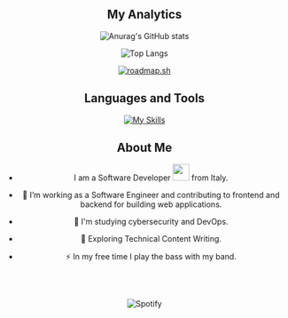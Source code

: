 <div align=center>
  
  <h2>My Analytics</h2>

<div class="lol">

<div class="grid">


<div class="s1">

![Anurag's GitHub stats](https://github-readme-stats.vercel.app/api?username=sudo-JACT&show_icons=true&theme=dark)

</div>

<div class="s1">

![Top Langs](https://github-readme-stats.vercel.app/api/top-langs/?username=sudo-JACT&layout=compact&theme=dark)

</div>

</div>

<div class="grid">

<div class="s1">

[![roadmap.sh](https://api.roadmap.sh/v1-badge/wide/64c0d9c4fcdcf9c5d50d7d42?variant=dark)](https://roadmap.sh)

</div>


</div>

</div>


<h2>Languages and Tools</h2>

 [![My Skills](https://skillicons.dev/icons?i=py,java,html,css,js,c,cpp,swift,rust,php,linux,androidstudio,arduino,bash,blender,bootstrap,docker,react)](https://skillicons.dev)
 


<h2>About Me</h2>

<!--<img src="https://readme-jokes.vercel.app/api?bgColor=%23000000&textColor=%23b38600&aColor=%2300ff00&borderColor=%23ffbf00" alt="Some jokes"/>-->

<div class="grid">

<div class="s1">

<p>

- I am a Software Developer <img src="https://media.giphy.com/media/WUlplcMpOCEmTGBtBW/giphy.gif" width="30"> from Italy.

- :telescope: I’m working as a Software Engineer and contributing to frontend and backend for building web applications.

- :book: I'm studying cybersecurity and DevOps.

- :seedling: Exploring Technical Content Writing.

- :zap: In my free time I play the bass with my band.

</p>

</div>

<div class="s1">

<br/>
<br/>

![Spotify](https://spotify-recently-played-readme.vercel.app/api?user=jacoposgtoma)

</div>

</div>

<!--<a href="#"><img src="https://media.tenor.com/images/fb93d897700567742a0dd643ae2b922e/tenor.gif" alt="image"></a>-->
</div>
<!---
sudo-JACT/sudo-JACT is a ✨ special ✨ repository because its `README.md` (this file) appears on your GitHub profile.
You can click the Preview link to take a look at your changes.
--->
